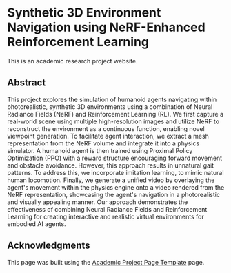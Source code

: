 # Synthetic 3D Environment Navigation using NeRF-Enhanced Reinforcement Learning

This is an academic research project website.

## Abstract
This project explores the simulation of humanoid agents navigating within photorealistic, synthetic 3D environments using a combination of Neural Radiance Fields (NeRF) and Reinforcement Learning (RL). We first capture a real-world scene using multiple high-resolution images and utilize NeRF to reconstruct the environment as a continuous function, enabling novel viewpoint generation. To facilitate agent interaction, we extract a mesh representation from the NeRF volume and integrate it into a physics simulator. A humanoid agent is then trained using Proximal Policy Optimization (PPO) with a reward structure encouraging forward movement and obstacle avoidance. However, this approach results in unnatural gait patterns. To address this, we incorporate imitation learning, to mimic natural human locomotion. Finally, we generate a unified video by overlaying the agent's movement within the physics engine onto a video rendered from the NeRF representation, showcasing the agent's navigation in a photorealistic and visually appealing manner. Our approach demonstrates the effectiveness of combining Neural Radiance Fields and Reinforcement Learning for creating interactive and realistic virtual environments for embodied AI agents.

## Acknowledgments
This page was built using the [Academic Project Page Template](https://github.com/eliahuhorwitz/Academic-project-page-template) page.



